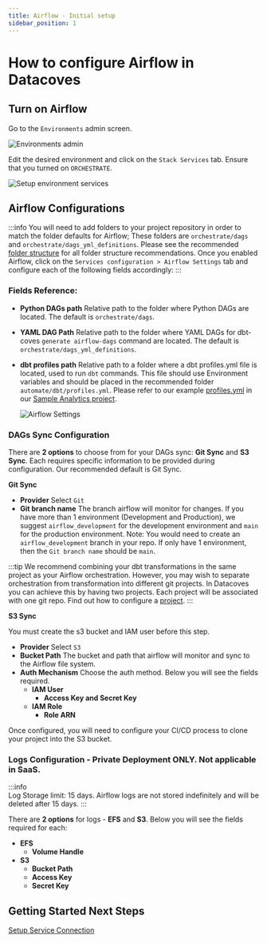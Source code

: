 ```yaml
---
title: Airflow - Initial setup
sidebar_position: 1
---
```

# How to configure Airflow in Datacoves

## Turn on Airflow

Go to the `Environments` admin screen.

![Environments admin](./assets/menu_environments.gif)

Edit the desired environment and click on the `Stack Services` tab. Ensure that you turned on `ORCHESTRATE`.

![Setup environment services](./assets/environment-stack-services.png)

## Airflow Configurations

:::info You will need to add folders to your project repository in order to match the folder defaults for Airflow; These folders are `orchestrate/dags` and `orchestrate/dags_yml_definitions`. Please see the recommended [folder structure](best-practices/datacoves/folder-structure.md) for all folder structure recommendations.
Once you enabled Airflow, click on the `Services configuration > Airflow Settings` tab and configure each of the following fields accordingly:
:::

### Fields Reference: 

- **Python DAGs path** Relative path to the folder where Python DAGs are located. The default is `orchestrate/dags`. 
- **YAML DAG Path** Relative path to the folder where YAML DAGs for dbt-coves `generate airflow-dags` command are located. The default is `orchestrate/dags_yml_definitions`. 
- **dbt profiles path** Relative path to a folder where a dbt profiles.yml file is located, used to run `dbt` commands. This file should use Environment variables and  should be placed in the recommended folder `automate/dbt/profiles.yml`. Please refer to our example [profiles.yml](https://github.com/datacoves/balboa/blob/main/automate/dbt/profiles.yml) in our [Sample Analytics project](https://github.com/datacoves/balboa).

  ![Airflow Settings](./assets/environments_airflow_config.gif)

### DAGs Sync Configuration

There are **2 options** to choose from for your DAGs sync: **Git Sync** and **S3 Sync**. 
Each requires specific information to be provided during configuration. Our recommended default is Git Sync.

**Git Sync**

- **Provider** Select `Git`
- **Git branch name** The branch airflow will monitor for changes. If you have more than 1 environment (Development and Production), we suggest `airflow_development` for the development environment and `main` for the production environment. Note: You would need to create an  `airflow_development` branch in your repo. If only have 1 environment, then the `Git branch name` should be `main`. 

:::tip
We recommend combining your dbt transformations in the same project as your Airflow orchestration. However, you may wish to separate orchestration from transformation into different git projects. In Datacoves you can achieve this by having two projects. Each project will be associated with one git repo. Find out how to configure a [project](how-tos/datacoves/how_to_projects.md).
:::

**S3 Sync** 

You must create the s3 bucket and IAM user before this step.

- **Provider** Select `S3`
- **Bucket Path** The bucket and path that airflow will monitor and sync to the Airflow file system.
- **Auth Mechanism** Choose the auth method. Below you will see the fields required.
  - **IAM User**
    - **Access Key and Secret Key**
  - **IAM Role**
    - **Role ARN**

Once configured, you will need to configure your CI/CD process to clone your project into the S3 bucket.

### Logs Configuration - Private Deployment ONLY. Not applicable in SaaS.

:::info  
Log Storage limit: 15 days. Airflow logs are not stored indefinitely and will be deleted after 15 days. 
:::

There are **2 options** for logs - **EFS** and **S3**. Below you will see the fields required for each:

- **EFS**
  - **Volume Handle**
- **S3**
  - **Bucket Path**
  - **Access Key**
  - **Secret Key**

## Getting Started Next Steps 
[Setup Service Connection](how-tos/datacoves/how_to_service_connections.md)
